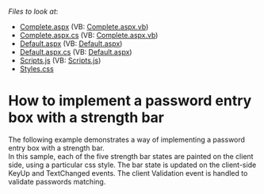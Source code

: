 <!-- default file list -->
*Files to look at*:

* [Complete.aspx](./CS/WebSite/Complete.aspx) (VB: [Complete.aspx.vb](./VB/WebSite/Complete.aspx.vb))
* [Complete.aspx.cs](./CS/WebSite/Complete.aspx.cs) (VB: [Complete.aspx.vb](./VB/WebSite/Complete.aspx.vb))
* [Default.aspx](./CS/WebSite/Default.aspx) (VB: [Default.aspx](./VB/WebSite/Default.aspx))
* [Default.aspx.cs](./CS/WebSite/Default.aspx.cs) (VB: [Default.aspx](./VB/WebSite/Default.aspx))
* [Scripts.js](./CS/WebSite/Scripts.js) (VB: [Scripts.js](./VB/WebSite/Scripts.js))
* [Styles.css](./CS/WebSite/Styles.css)
<!-- default file list end -->
# How to implement a password entry box with a strength bar


<p>The following example demonstrates a way of implementing a password entry box with a strength bar.<br />
In this sample, each of the five strength bar states are painted on the client side, using a particular css style. The bar state is updated on the client-side KeyUp and TextChanged events. The client Validation event is handled to validate passwords matching.</p>

<br/>


